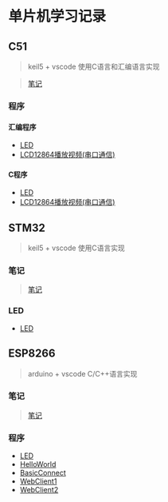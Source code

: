 # 单片机学习记录

## C51
>keil5 + vscode
>使用C语言和汇编语言实现

>[笔记](./C51/C51.md)
### 程序
#### 汇编程序
- [LED](./C51/LED/asm/LED.uvproj)
- [LCD12864播放视频(串口通信)](./C51/PICTURE/asm/PICTURE.uvproj)


#### C程序
- [LED](./C51/LED/)
- [LCD12864播放视频(串口通信)](./C51/PICTURE/c/badapple.uvproj)

## STM32
>keil5 + vscode
>使用C语言实现
### 笔记
> [笔记](./STM32/stm32.md)
### LED
- [LED](./STM32/LED/led.uvoptx)

## ESP8266
>arduino + vscode C/C++语言实现
### 笔记
>[笔记](./ESP8266/ESP8266.md)
### 程序
- [LED](./ESP8266/LED/LED.ino)
- [HelloWorld](./ESP8266/HelloWorld/HelloWorld.ino)
- [BasicConnect](./ESP8266/BasicConnect/BasicConnect.ino)
- [WebClient1](./ESP8266/WebClient/WebClient1/WebClient1.ino)
- [WebClient2](./ESP8266/WebClient/WebClient2/WebClient2.ino)
